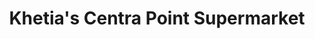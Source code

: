---
title: "Khetia's Centra Point Supermarket"
url: /bungoma/khetias-centra-point-supermarket/
shop: Supermarkt
---